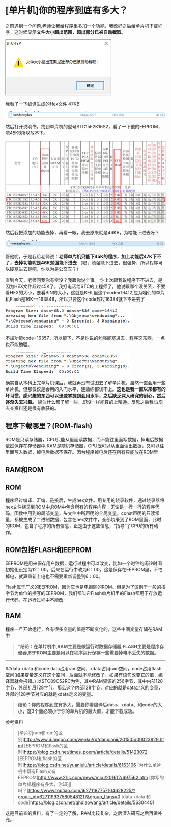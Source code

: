 
[单片机]你的程序到底有多大？
===
之前遇到一个问题,老师让我给程序里多加一个功能，我改好之后给单片机下载程序，这时候显示**文件大小超出范围，超出部分已被自动截取**。

![](https://raw.githubusercontent.com/ZingHD/Markdown_picture/master/MCU/QQ%E5%9B%BE%E7%89%8720180404191924.png)

我看了一下编译生成的Hex文件 47KB

![](https://raw.githubusercontent.com/ZingHD/Markdown_picture/master/MCU/47.png)

然后打开说明书，找到单片机的型号STC15F2K16S2，看了一下他的EEPROM，嗯45KB所以放不下。

![](https://raw.githubusercontent.com/ZingHD/Markdown_picture/master/MCU/MCU.png)

然后我把添加的功能去掉，再看一眼，我去原来就是46KB，为啥能下进去呀？

![](https://raw.githubusercontent.com/ZingHD/Markdown_picture/master/MCU/hex.png)

管他呢，于是我给老师说：**老师单片机只能下45K的程序，加上功能后47K下不了，去掉功能呢是46K勉强能下进去** （嗯，勉强能下进去，很强势，所以程序可以硬塞进去是吧，你以为是公交车？）

直到今天，老师问我你有空没？我跟你说个事。
你上次跟我说程序下不进去，是因为HEX文件超过45K了，我打电话给STC的工程师了，他说跟哪个没关系，不要看HEX的大小，要看BIN的大小，这就是KEIL里这个code=16412,应为咱们的单片机Flash是16K==16384B，所以只要这个code超过16384就下不进去了

![](https://raw.githubusercontent.com/ZingHD/Markdown_picture/master/MCU/bianyi2.png)

不加功能code=16357，所以能下，不是你说的勉强能塞进去，程序这东西，一点也不能勉强。

![](https://raw.githubusercontent.com/ZingHD/Markdown_picture/master/MCU/bianyi.png)

确实自从本科上完单片机课后，我就再没有试图去了解单片机，虽然一直会用一些单片机，但那仅仅是会用的入门水平，连熟练都谈不上。**这也是我一直以来都有的坏习惯，感兴趣的东西可以迅速掌握到会用水平，之后缺乏深入研究的耐心，然后逐渐失去兴趣。** 貌似什么都了解一些，却没一样能算的上精通。反思之后我i立刻去查资料还是很有收获的。


程序下载哪里？(ROM-flash)
---

ROM是只读存储器，CPU只能从里面读数据，而不能往里面写数据，掉电后数据依然保存在存储器中;RAM是随机存储器，CPU既可以从里面读出数据，又可以往里面写入数据，掉电后数据不保存。因为程序掉电后还在所有只能放在ROM里

RAM和ROM
------
ROM
------

程序经过编译、汇编、链接后，生成hex文件。用专用的烧录软件，通过烧录器将hex文件烧录到ROM中,ROM中包含所有的程序内容：无论是一行一行的程序代码，函数中用到的局部变量，头文件中所声明的全局变量，const声明的只读常量，都被生成了二进制数据，包含在hex文件中，全部烧录到了ROM里面，此时的ROM，包含了程序的所有信息，正是由于这些信息，“指导”了CPU的所有动作。

ROM包括FLASH和EEPROM
------

EEPROM是用来保存用户数据，运行过程中可以改变，比如一个时钟的闹铃时间初始化设定为12：00，后来在运行中改为6：00，这是保存在EEPROM里，不怕掉电，就算重新上电也不需要重新调整到6：00。

Flash属于广义的EEPROM，因为它也是电擦除的ROM。但是为了区别于一般的按字节为单位的擦写的EEPROM，我们都叫它Flash单片机里的Flash都用于存放运行代码，在运行过程中不能改;

RAM
-----

程序一旦开始运行，会有很多变量的值是不断变化的，这些中间变量存储在RAM中
>***结论：在单片机中,RAM主要是做运行时数据存储器,FLASH主要是程序存储器,EEPROM主要是用以在程序运行保存一些需要掉电不丢失的数据。**

---

##data xdata 和code
data占用ram空间，xdata占用ram空间，code占用flash空间(如果变量定义在这个空间，后面就不能修改了，如果有语句改变它的值，编译器就会报错。)
以STC89C52RC为例，其中RAM资源的256字节，其中内部128字节，外部扩展128字节。那么这个内部128字节，对应的就是data定义的变量，外部的128字节对应的就是xdata定义的变量。
>**结论：你的程序到底有多大，需要你看编译后data、xdata、和code的大小，这3个量必须小于你的单片机的最大值，才能下载成功。**

参考资料
>[单片机ram和rom的区别]http://www.diangon.com/wenku/rd/danpianji/201505/00023829.html
[EEPROM和flash的区别]https://blog.csdn.net/times_poem/article/details/51423072
[EEPROM和flash的区别]https://blog.csdn.net/yuanlulu/article/details/6163106
[为什么单片机中既有Flash又有EEPROM]http://www.21ic.com/news/mcu/201612/697562.htm
[你写的单片机程序有多大，你知道吗？]https://www.toutiao.com/i6271187757104628225/?group_id=6271199375805481217&group_flags=0
[data xdata 和code]https://blog.csdn.net/qhdlaowang/article/details/56304401

这是目前查的资料，有了一定的了解，RAM比较复杂，之后深入研究之后再做补充。

